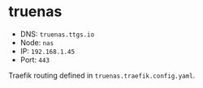 # truenas

- DNS: `truenas.ttgs.io`
- Node: `nas`
- IP: `192.168.1.45`
- Port: `443`

Traefik routing defined in `truenas.traefik.config.yaml`.
